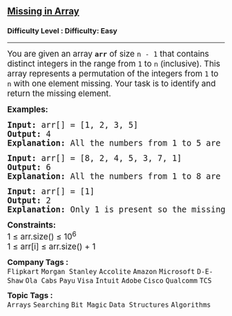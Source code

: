 <h2><a href="https://www.geeksforgeeks.org/problems/missing-number-in-array1416/1?page=1&status=solved&sortBy=submissions">Missing in Array</a></h2><h3>Difficulty Level : Difficulty: Easy</h3><hr><div class="problems_problem_content__Xm_eO"><p><span style="font-size: 14pt;">You are given an array <strong><code>arr</code></strong> of size <code>n - 1</code> that contains distinct integers in the range from <code>1</code> to <code>n</code> (inclusive). This array represents a permutation of the integers from <code>1</code> to <code>n</code> with one element missing. Your task is to identify and return the missing element.</span></p>
<p><span style="font-size: 14pt;"><strong>Examples:</strong></span></p>
<pre><span style="font-size: 14pt;"><strong>Input: </strong>arr[] = [1, 2, 3, 5]
<strong>Output: </strong>4
<strong>Explanation: </strong>All the numbers from 1 to 5 are present except 4.<br></span></pre>
<pre><span style="font-size: 14pt;"><strong>Input: </strong>arr[] = [8, 2, 4, 5, 3, 7, 1]
<strong>Output:</strong> 6
<strong>Explanation: </strong>All the numbers from 1 to 8 are present except 6.</span></pre>
<pre><span style="font-size: 14pt;"><strong>Input: </strong>arr[] = [1]
<strong>Output: </strong>2
<strong>Explanation: </strong>Only 1 is present so the missing element is 2.<br></span></pre>
<p><span style="font-size: 14pt;"><strong>Constraints:</strong><br>1 ≤ arr.size() ≤ 10<sup>6</sup><br>1 ≤ arr[i] ≤ arr.size() + 1</span></p></div><p><span style=font-size:18px><strong>Company Tags : </strong><br><code>Flipkart</code>&nbsp;<code>Morgan Stanley</code>&nbsp;<code>Accolite</code>&nbsp;<code>Amazon</code>&nbsp;<code>Microsoft</code>&nbsp;<code>D-E-Shaw</code>&nbsp;<code>Ola Cabs</code>&nbsp;<code>Payu</code>&nbsp;<code>Visa</code>&nbsp;<code>Intuit</code>&nbsp;<code>Adobe</code>&nbsp;<code>Cisco</code>&nbsp;<code>Qualcomm</code>&nbsp;<code>TCS</code>&nbsp;<br><p><span style=font-size:18px><strong>Topic Tags : </strong><br><code>Arrays</code>&nbsp;<code>Searching</code>&nbsp;<code>Bit Magic</code>&nbsp;<code>Data Structures</code>&nbsp;<code>Algorithms</code>&nbsp;